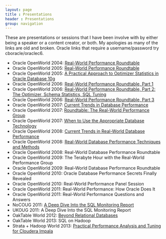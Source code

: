 ```yaml
---
layout: page
title : Presentations
header : Presentations
group: navigation
---
```

These are presentations or sessions that I have been involve with by either being a speaker or a content creator, or both. My apologies as many of the links are old and broken. Oracle links that require a username/password try cboracle/oraclec6.

*   Oracle OpenWorld 2004: [Real-World Performance Roundtable](http://download.oracle.com/oowsf2004/1232.pdf)
*   Oracle OpenWorld 2005: [Real-World Performance Roundtable](http://www.oracle.com/technology/deploy/performance/pdf/PS_S960_273960_106-1_FIN_v1.pdf)
*   Oracle OpenWorld 2005: [A Practical Approach to Optimizer Statistics in Oracle Database 10g](/assets/presentations/OOW2006-PS_S961_273961_106-1_FIN_v2.pdf)
*   Oracle OpenWorld 2006: [Real-World Performance Roundtable, Part 1](/assets/presentations/OOW2006-PS_S281240_281240_139-1_FIN_v2.pdf)
*   Oracle OpenWorld 2006: [Real-World Performance Roundtable, Part 2: The Optimizer, Schema Statistics, SQL Tuning](/assets/presentations/OOW2006-PS_S281240_281240_139-1_FIN_v2.pdf)
*   Oracle OpenWorld 2006: [Real-World Performance Roundtable, Part 3](/assets/presentations/OOW2006-PS_S281240_281240_139-1_FIN_v2.pdf)
*   Oracle OpenWorld 2007: [Current Trends in Database Performance](/assets/presentations/OOW2007-PS_S291301_291301_176-1_FIN_v1.pdf)
*   Oracle OpenWorld 2007: [Roundtable: The Real-World Performance Group](/assets/presentations/OOW2007-PS_S291304_291304_176-1_FIN_v1.pdf)
*   Oracle OpenWorld 2007: [When to Use the Appropriate Database Technology](/assets/presentations/OOW2007-PS_S291304_291304_176-1_FIN_v1.pdf)
*   Oracle OpenWorld 2008: [Current Trends in Real-World Database Performance](/assets/presentations/OOW2008-S298786_CTRWP_slides.pdf)
*   Oracle OpenWorld 2008: [Real-World Database Performance Techniques and Methods](/assets/presentations/OOW2008-S298792_RWPMT_slides.pdf)
*   Oracle OpenWorld 2008: Real-World Database Performance Roundtable
*   Oracle OpenWorld 2009: The Terabyte Hour with the Real-World Performance Group
*   Oracle OpenWorld 2009: Real-World Database Performance Roundtable
*   Oracle OpenWorld 2010: Oracle Database Performance Secrets Finally Revealed
*   Oracle OpenWorld 2010: Real-World Performance Panel Session﻿
*   Oracle OpenWorld 2011: Real-World Performance: How Oracle Does It
*   Oracle OpenWorld 2011: Real-World Performance Questions and Answers
*   NoCOUG 2011: [A Deep Dive Into the SQL Monitoring Report](http://www.nocoug.org/download/2011-11/Greg_Rahn_SQL_Monitoring_Report.pdf)
*   UKOUG 2011: A Deep Dive Into the SQL Monitoring Report
*   OakTable World 2012: [Beyond Relational Databases](http://www.youtube.com/watch?v=LZB1o2thDpk)
*   OakTable World 2013: SQL on Hadoop
*   Strata + Hadoop World 2013: [Practical Performance Analysis and Tuning for Cloudera Impala](https://speakerdeck.com/grahn/practical-performance-analysis-and-tuning-for-cloudera-impala)

